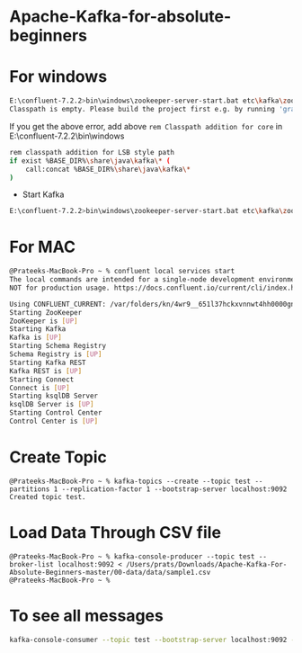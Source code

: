 # Apache-Kafka-for-absolute-beginners

# For windows

```sh
E:\confluent-7.2.2>bin\windows\zookeeper-server-start.bat etc\kafka\zookeeper.properties
Classpath is empty. Please build the project first e.g. by running 'gradlew jarAll'
```

If you get the above error, add above `rem Classpath addition for core` in E:\confluent-7.2.2\bin\windows

```sh
rem classpath addition for LSB style path
if exist %BASE_DIR%\share\java\kafka\* (
	call:concat %BASE_DIR%\share\java\kafka\*
)
```

- Start Kafka

```sh
E:\confluent-7.2.2>bin\windows\zookeeper-server-start.bat etc\kafka\zookeeper.properties
```


# For MAC

```sh
@Prateeks-MacBook-Pro ~ % confluent local services start
The local commands are intended for a single-node development environment only,
NOT for production usage. https://docs.confluent.io/current/cli/index.html

Using CONFLUENT_CURRENT: /var/folders/kn/4wr9__651l37hckxvnnwt4hh0000gn/T/confluent.793004
Starting ZooKeeper
ZooKeeper is [UP]
Starting Kafka
Kafka is [UP]
Starting Schema Registry
Schema Registry is [UP]
Starting Kafka REST
Kafka REST is [UP]
Starting Connect
Connect is [UP]
Starting ksqlDB Server
ksqlDB Server is [UP]
Starting Control Center
Control Center is [UP]
```

# Create Topic

```
@Prateeks-MacBook-Pro ~ % kafka-topics --create --topic test --partitions 1 --replication-factor 1 --bootstrap-server localhost:9092
Created topic test.
```

# Load Data Through CSV file

```
@Prateeks-MacBook-Pro ~ % kafka-console-producer --topic test --broker-list localhost:9092 < /Users/prats/Downloads/Apache-Kafka-For-Absolute-Beginners-master/00-data/data/sample1.csv 
@Prateeks-MacBook-Pro ~ % 
```

# To see all messages

```sh
kafka-console-consumer --topic test --bootstrap-server localhost:9092 --from-beginning
```

